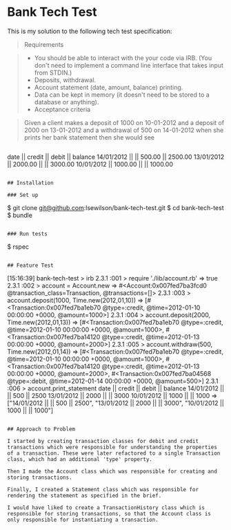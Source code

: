 # Bank Tech Test

This is my solution to the following tech test specification:

> Requirements

> * You should be able to interact with the your code via IRB. (You don't need to implement a command line interface that takes input from STDIN.)
> * Deposits, withdrawal.
> * Account statement (date, amount, balance) printing.
> * Data can be kept in memory (it doesn't need to be stored to a database or anything).
> * Acceptance criteria

> Given a client makes a deposit of 1000 on 10-01-2012 and a deposit of 2000 on 13-01-2012 and a withdrawal of 500 on 14-01-2012 when she prints her bank statement then she would see

>```
date || credit || debit || balance
14/01/2012 || || 500.00 || 2500.00
13/01/2012 || 2000.00 || || 3000.00
10/01/2012 || 1000.00 || || 1000.00
```

## Installation

### Set up
```
$ git clone git@github.com:lsewilson/bank-tech-test.git
$ cd bank-tech-test
$ bundle
```

### Run tests
```
$ rspec
```

## Feature Test

```
[15:16:39] bank-tech-test > irb
2.3.1 :001 > require './lib/account.rb'
 => true
2.3.1 :002 > account = Account.new
 => #<Account:0x007fed7ba3fcd0 @transaction_class=Transaction, @transactions=[]>
2.3.1 :003 > account.deposit(1000, Time.new(2012,01,10))
 => [#<Transaction:0x007fed7ba1eb70 @type=:credit, @time=2012-01-10 00:00:00 +0000, @amount=1000>]
2.3.1 :004 > account.deposit(2000, Time.new(2012,01,13))
 => [#<Transaction:0x007fed7ba1eb70 @type=:credit, @time=2012-01-10 00:00:00 +0000, @amount=1000>, #<Transaction:0x007fed7ba14120 @type=:credit, @time=2012-01-13 00:00:00 +0000, @amount=2000>]
2.3.1 :005 > account.withdraw(500, Time.new(2012,01,14))
 => [#<Transaction:0x007fed7ba1eb70 @type=:credit, @time=2012-01-10 00:00:00 +0000, @amount=1000>, #<Transaction:0x007fed7ba14120 @type=:credit, @time=2012-01-13 00:00:00 +0000, @amount=2000>, #<Transaction:0x007fed7ba04568 @type=:debit, @time=2012-01-14 00:00:00 +0000, @amount=500>]
2.3.1 :006 > account.print_statement
date || credit || debit || balance
14/01/2012 || || 500 || 2500
13/01/2012 || 2000 || || 3000
10/01/2012 || 1000 || || 1000
 => ["14/01/2012 || || 500 || 2500", "13/01/2012 || 2000 || || 3000", "10/01/2012 || 1000 || || 1000"]
```

## Approach to Problem

I started by creating transaction classes for debit and credit transactions which were responsible for understanding the properties of a transaction. These were later refactored to a single Transaction class, which had an additional 'type' property.

Then I made the Account class which was responsible for creating and storing transactions.  

Finally, I created a Statement class which was responsible for rendering the statement as specified in the brief.

I would have liked to create a TransactionHistory class which is responsible for storing transactions, so that the Account class is only responsible for instantiating a transaction.
